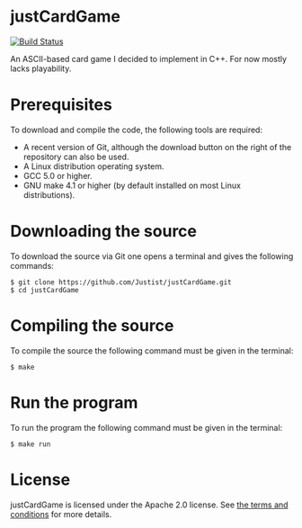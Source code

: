 # justCardGame
[![Build Status](https://travis-ci.com/Justist/justCardGame.svg?branch=master)](https://travis-ci.com/Justist/justCardGame)

An ASCII-based card game I decided to implement in C++. For now 
mostly lacks playability.

# Prerequisites

To download and compile the code, the following tools are required:
* A recent version of Git, although the download button on the right of the repository can also be used.
* A Linux distribution operating system.
* GCC 5.0 or higher.
* GNU make 4.1 or higher (by default installed on most Linux distributions).

# Downloading the source

To download the source via Git one opens a terminal and gives the following commands:

    $ git clone https://github.com/Justist/justCardGame.git
    $ cd justCardGame

# Compiling the source

To compile the source the following command must be given in the terminal:

    $ make

# Run the program

To run the program the following command must be given in the terminal:

    $ make run

# License

justCardGame is licensed under the Apache 2.0 license. See [the terms and 
conditions](http://www.apache.org/licenses/LICENSE-2.0) for more details.
